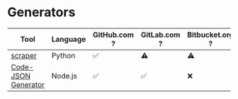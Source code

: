 # Generators

Tool | Language | GitHub.com ? | GitLab.com ? | Bitbucket.org ? | Labor Hours
---- | -------- | ------------ | ------------ | --------------- | -----------
[scraper](https://github.com/llnl/scraper) | Python | :white_check_mark: | :warning: | :warning: | :white_check_mark:
[Code-JSON Generator](https://github.com/usgs/code-json-generator) | Node.js | :white_check_mark: | :white_check_mark: | :x: | :x:
